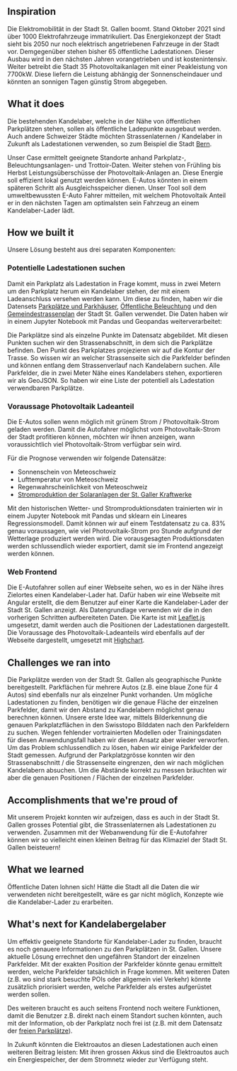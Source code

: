 ## Inspiration
Die Elektromobilität in der Stadt St. Gallen boomt. Stand Oktober 2021 sind über 1000 Elektrofahrzeuge immatrikuliert. Das Energiekonzept der Stadt sieht bis 2050 nur noch elektrisch angetriebenen Fahrzeuge in der Stadt vor. Demgegenüber stehen bisher 65 öffentliche Ladestationen. Dieser Ausbau wird in den nächsten Jahren vorangetrieben und ist kostenintensiv.
Weiter betreibt die Stadt 35 Photovoltaikanlagen mit einer Peakleistung von 7700kW. Diese liefern die Leistung abhängig der Sonnenscheindauer und könnten an sonnigen Tagen günstig Strom abgegeben.

## What it does
Die bestehenden Kandelaber, welche in der Nähe von öffentlichen Parkplätzen stehen, sollen als öffentliche Ladepunkte ausgebaut werden. Auch andere Schweizer Städte möchten Strassenlaternen / Kandelaber in Zukunft als Ladestationen verwenden, so zum Beispiel die Stadt [Bern](https://www.ewb.ch/ueber-uns/medien/medienmitteilungen/2021/laternenladen).

 Unser Case ermittelt geeignete Standorte anhand Parkplatz-, Beleuchtungsanlagen- und Trottoir-Daten.
Weiter stehen von Frühling bis Herbst Leistungsüberschüsse der Photovoltaik-Anlagen an. Diese Energie soll effizient lokal genutzt werden können. E-Autos könnten in einem späteren Schritt als Ausgleichsspeicher dienen. Unser Tool soll dem umweltbewussten E-Auto Fahrer mitteilen, mit welchem Photovoltaik Anteil er in den nächsten Tagen am optimalsten sein Fahrzeug an einem Kandelaber-Lader lädt.

## How we built it
Unsere Lösung besteht aus drei separaten Komponenten:

### Potentielle Ladestationen suchen
Damit ein Parkplatz als Ladestation in Frage kommt, muss in zwei Metern um den Parkplatz herum ein Kandelaber stehen, der mit einem Ladeanschluss versehen werden kann. Um diese zu finden, haben wir die Datensets [Parkplätze und Parkhäuser](https://daten.stadt.sg.ch/explore/dataset/parkplatze-und-parkhauser-stadt-stgallen/information/?disjunctive.kategorie&disjunctive.plz&disjunctive.parkplatzart), [Öffentliche Beleuchtung](https://daten.stadt.sg.ch/explore/dataset/offentliche-beleuchtung-stadt-stgallen/information/) und den [Gemeindestrassenplan](https://daten.stadt.sg.ch/explore/dataset/gemeindestrassenplan/information/?disjunctive.strassenkl&disjunctive.strassenna&disjunctive.strassennr) der Stadt St. Gallen verwendet.
Die Daten haben wir in einem Jupyter Notebook mit Pandas und Geopandas weiterverarbeitet:

Die Parkplätze sind als einzelne Punkte im Datensatz abgebildet. Mit diesen Punkten suchen wir den Strassenabschnitt, in dem sich die Parkplätze befinden. Den Punkt des Parkplatzes projezieren wir auf die Kontur der Trasse. So wissen wir an welcher Strassenseite sich die Parkfelder befinden und können entlang dem Strassenverlauf nach Kandelabern suchen. Alle Parkfelder, die in zwei Meter Nähe eines Kandelabers stehen, exportieren wir als GeoJSON. So haben wir eine Liste der potentiell als Ladestation verwendbaren Parkplätze.
### Voraussage Photovoltaik Ladeanteil

Die E-Autos sollen wenn möglich mit grünem Strom / Photovoltaik-Strom geladen werden. Damit die Autofahrer möglichst vom Photovoltaik-Strom der Stadt profitieren können, möchten wir ihnen anzeigen, wann voraussichtlich viel Photovoltaik-Strom verfügbar sein wird.

Für die Prognose verwenden wir folgende Datensätze:
* Sonnenschein von Meteoschweiz
* Lufttemperatur von Meteoschweiz
* Regenwahrscheinlichkeit von Meteoschweiz
* [Stromproduktion der Solaranlagen der St. Galler Kraftwerke](https://daten.stadt.sg.ch/explore/dataset/stromproduktion-der-solaranlagen-der-stgaller-stadtwerke/information/?disjunctive.name&disjunctive.smart_me_name&disjunctive.modultyp&disjunctive.leistung_modul_in_wp)

Mit den historischen Wetter- und Stromproduktionsdaten trainierten wir in einem Jupyter Notebook mit Pandas und sklearn ein Lineares Regressionsmodell. Damit können wir auf einem Testdatensatz zu ca. 83% genau voraussagen, wie viel Photovoltaik-Strom pro Stunde aufgrund der Wetterlage produziert werden wird. Die vorausgesagten Produktionsdaten werden schlussendlich wieder exportiert, damit sie im Frontend angezeigt werden können.

### Web Frontend

Die E-Autofahrer sollen auf einer Webseite sehen, wo es in der Nähe ihres Zielortes einen Kandelaber-Lader hat. Dafür haben wir eine Webseite mit Angular erstellt, die dem Benutzer auf einer Karte die Kandelaber-Lader der Stadt St. Gallen anzeigt. Als Datengrundlage verwenden wir die in den vorherigen Schritten aufbereiteten Daten. Die Karte ist mit [Leaflet.js](https://leafletjs.com) umgesetzt, damit werden auch die Positionen der Ladestationen dargestellt. Die Voraussage des Photovoltaik-Ladeanteils wird ebenfalls auf der Webseite dargestellt, umgesetzt mit [Highchart](https://www.highcharts.com).

## Challenges we ran into

Die Parkplätze werden von der Stadt St. Gallen als geographische Punkte bereitgestellt. Parkflächen für mehrere Autos (z.B. eine blaue Zone für 4 Autos) sind ebenfalls nur als einzelner Punkt vorhanden. Um mögliche Ladestationen zu finden, benötigen wir die genaue Fläche der einzelnen Parkfelder, damit wir den Abstand zu Kandelabern möglichst genau berechnen können.
Unsere erste Idee war, mittels Bilderkennung die genauen Parkplatzflächen in den Swisstopo Bilddaten nach den Parkfeldern zu suchen. Wegen fehlender vortrainierten Modellen oder Trainingsdaten für diesen Anwendungsfall haben wir diesen Ansatz aber wieder verworfen. Um das Problem schlussendlich zu lösen, haben wir einige Parkfelder der Stadt gemessen. Aufgrund der Parkplatzgrösse konnten wir den Strassenabschnitt / die Strassenseite eingrenzen, den wir nach möglichen Kandelabern absuchen. Um die Abstände korrekt zu messen bräuchten wir aber die genauen Positionen / Flächen der einzelnen Parkfelder.

## Accomplishments that we're proud of

Mit unserem Projekt konnten wir aufzeigen, dass es auch in der Stadt St. Gallen grosses Potential gibt, die Strassenlaternen als Ladestationen zu verwenden. Zusammen mit der Webanwendung für die E-Autofahrer können wir so vielleicht einen kleinen Beitrag für das Klimaziel der Stadt St. Gallen beisteuern!

## What we learned

Öffentliche Daten lohnen sich! Hätte die Stadt all die Daten die wir verwendeten nicht bereitgestellt, wäre es gar nicht möglich, Konzepte wie die Kandelaber-Lader zu erarbeiten.

## What's next for Kandelabergelaber

Um effektiv geeignete Standorte für Kandelaber-Lader zu finden, braucht es noch genauere Informationen zu den Parkplätzen in St. Gallen. Unsere aktuelle Lösung errechnet den ungefähren Standort der einzelnen Parkfelder. Mit der exakten Position der Parkfelder könnte genau ermittelt werden, welche Parkfelder tatsächlich in Frage kommen. Mit weiteren Daten (z.B. wo sind stark besuchte POIs oder allgemein viel Verkehr) könnte zusätzlich priorisiert werden, welche Parkfelder als erstes aufgerüstet werden sollen.

Des weiteren braucht es auch seitens Frontend noch weitere Funktionen, damit die Benutzer z.B. direkt nach einem Standort suchen könnten, auch mit der Information, ob der Parkplatz noch frei ist (z.B. mit dem Datensatz der [freien Parkplätze](https://daten.stadt.sg.ch/explore/dataset/freie-parkplatze-in-der-stadt-stgallen-pls/information/?disjunctive.phid&disjunctive.phname)).

In Zukunft könnten die Elektroautos an diesen Ladestationen auch einen weiteren Beitrag leisten: Mit ihren grossen Akkus sind die Elektroautos auch ein Energiespeicher, der dem Stromnetz wieder zur Verfügung steht.